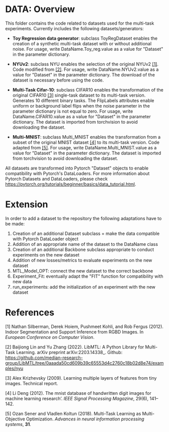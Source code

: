 # DATA: Overview

This folder contains the code related to datasets used for the multi-task experiments. 
Currently includes the following datasets/generators:

- **Toy Regression data generator**: subclass ToyRegDataset enables the creation of a synthetic multi-task dataset with or without additional noise. For usage, write DataName.Toy_reg.value as a value for "Dataset" in the parameter dictionary. 

- **NYUv2**: subclass NYU enables the selection of the original NYUv2 [[1]](#1). Code modified from [[2]](#2). For usage, write DataName.NYUv2.value as a value for  "Dataset" in the parameter dictionary. The download of the dataset is necessary before using the code. 

- **Multi-Task Cifar-10**: subclass CIFAR10 enables the transformation of the original CIFAR10  [[3]](#3) single-task dataset to its multi-task version. Generates 10 different binary tasks. The FlipLabels attributes enable uniform or background label flips when the noise parameter in the parameter dictionary is not equal to zero. For usage, write DataName.CIFAR10.value as a value for "Dataset" in the parameter dictionary. The dataset is imported from torchvision to avoid downloading the dataset. 

- **Multi-MNIST**: subclass Multi_MNIST enables the transformation from a subset of the original MNIST dataset [[4]](#4) to its multi-task version. Code adapted from [[5]](#5). For usage, write DataName.Multi_MNIST.value as a value for "Dataset" in the parameter dictionary. The dataset is imported from torchvision to avoid downloading the dataset. 


All datasets are transformed into Pytorch "Dataset" objects to enable compatibility with Pytorch's DataLoaders. For more information about Pytorch Datasets and DataLoaders, please check https://pytorch.org/tutorials/beginner/basics/data_tutorial.html. 


# Extension

In order to add a dataset to the repository the following adaptations have to be made:

1. Creation of an additional Dataset subclass = make the data compatible with Pytorch DataLoader object
2. Addition of an appropriate name of the dataset to the DataName class
3. Creation of an additional Backbone subclass appropriate to conduct experiments on the new dataset
4. Addition of new losses/metrics to evaluate experiments on the new dataset
5. MTL_Model_OPT: connect the new dataset to the correct backbone
6. Experiment_Fit: eventually adapt the "FIT" function for compatibility with new data
7. run_experiments: add the initialization of an experiment with the new dataset




# References 

<a id="1">[1]</a> 
Nathan Silberman, Derek Hoiem, Pushmeet Kohli, and Rob Fergus (2012). 
Indoor Segmentation and Support Inference from RGBD Images. 
In *European Conference on Computer Vision*.

<a id="2">[2]</a> 
Baijiong Lin and Yu Zhang (2022). 
LibMTL: A Python Library for Multi-Task Learning. 
arXiv preprint arXiv:2203.14338_.
Github: https://github.com/median-research-group/LibMTL/tree/0aaada50cd609b39c65553d4c2760c18b02d8e74/examples/nyu 

<a id="3">[3]</a> 
Alex Krizhevsky (2009). 
Learning multiple layers of features from tiny images. 
Technical report. 

<a id="4">[4]</a> 
Li Deng (2012). 
The mnist database of handwritten digit images for machine learning research’. 
*IEEE Signal Processing Magazine*, 29(6), 141–142.

<a id="5">[5]</a> 
Ozan Sener and Vladlen Koltun (2018).
Multi-Task Learning as Multi-Objective Optimization. 
*Advances in neural information processing systems*, **31**. 
